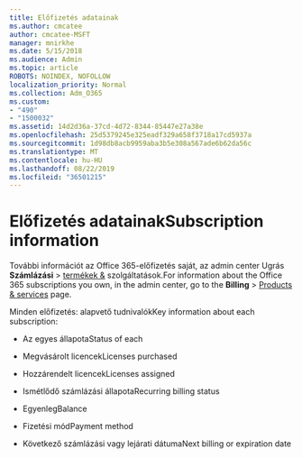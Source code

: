 ```yaml
---
title: Előfizetés adatainak
ms.author: cmcatee
author: cmcatee-MSFT
manager: mnirkhe
ms.date: 5/15/2018
ms.audience: Admin
ms.topic: article
ROBOTS: NOINDEX, NOFOLLOW
localization_priority: Normal
ms.collection: Adm_O365
ms.custom:
- "490"
- "1500032"
ms.assetid: 14d2d36a-37cd-4d72-8344-85447e27a38e
ms.openlocfilehash: 25d5379245e325eadf329a658f3718a17cd5937a
ms.sourcegitcommit: 1d98db8acb9959aba3b5e308a567ade6b62da56c
ms.translationtype: MT
ms.contentlocale: hu-HU
ms.lasthandoff: 08/22/2019
ms.locfileid: "36501215"
---
```

# <a name="subscription-information"></a><span data-ttu-id="c86d4-102">Előfizetés adatainak</span><span class="sxs-lookup"><span data-stu-id="c86d4-102">Subscription information</span></span>

<span data-ttu-id="c86d4-103">További információt az Office 365-előfizetés saját, az admin center Ugrás **Számlázási** \> [termékek &](https://go.microsoft.com/fwlink/p/?linkid=842054) szolgáltatások.</span><span class="sxs-lookup"><span data-stu-id="c86d4-103">For information about the Office 365 subscriptions you own, in the admin center, go to the **Billing** \> [Products & services](https://go.microsoft.com/fwlink/p/?linkid=842054) page.</span></span>
  
<span data-ttu-id="c86d4-104">Minden előfizetés: alapvető tudnivalók</span><span class="sxs-lookup"><span data-stu-id="c86d4-104">Key information about each subscription:</span></span>
  
- <span data-ttu-id="c86d4-105">Az egyes állapota</span><span class="sxs-lookup"><span data-stu-id="c86d4-105">Status of each</span></span>

- <span data-ttu-id="c86d4-106">Megvásárolt licencek</span><span class="sxs-lookup"><span data-stu-id="c86d4-106">Licenses purchased</span></span>

- <span data-ttu-id="c86d4-107">Hozzárendelt licencek</span><span class="sxs-lookup"><span data-stu-id="c86d4-107">Licenses assigned</span></span>

- <span data-ttu-id="c86d4-108">Ismétlődő számlázási állapota</span><span class="sxs-lookup"><span data-stu-id="c86d4-108">Recurring billing status</span></span>

- <span data-ttu-id="c86d4-109">Egyenleg</span><span class="sxs-lookup"><span data-stu-id="c86d4-109">Balance</span></span>

- <span data-ttu-id="c86d4-110">Fizetési mód</span><span class="sxs-lookup"><span data-stu-id="c86d4-110">Payment method</span></span>

- <span data-ttu-id="c86d4-111">Következő számlázási vagy lejárati dátuma</span><span class="sxs-lookup"><span data-stu-id="c86d4-111">Next billing or expiration date</span></span>